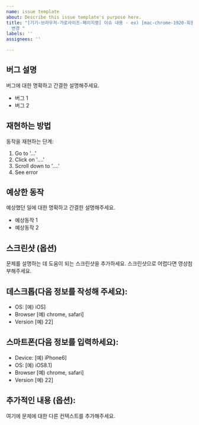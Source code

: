 ```yaml
---
name: issue template
about: Describe this issue template's purpose here.
title: "[기기-브라우저-가로사이즈-페이지명] 이슈 내용 - ex) [mac-chrome-1920-회원가입] 세션데이터 클래스 id를 email로
  변경 "
labels: ''
assignees: ''

---
```


##  버그 설명

버그에 대한 명확하고 간결한 설명해주세요.

- 버그 1
- 버그 2

## 재현하는 방법

동작을 재현하는 단계:

1. Go to '...'
2. Click on '....'
3. Scroll down to '....'
4. See error

## 예상한 동작

예상했던 일에 대한 명확하고 간결한 설명해주세요.

- 예상동작 1
- 예상동작 2

## 스크린샷 (옵션)

문제를 설명하는 데 도움이 되는 스크린샷을 추가하세요. 스크린샷으로 어렵다면 영상첨부해주세요.

## 데스크톱(다음 정보를 작성해 주세요):

- OS: [예) iOS]
- Browser [예) chrome, safari]
- Version [예) 22]

## 스마트폰(다음 정보를 입력하세요):

- Device: [예) iPhone6]
- OS: [예) iOS8.1]
- Browser [예) chrome, safari]
- Version [예) 22]

## 추가적인 내용 (옵션):

여기에 문제에 대한 다른 컨텍스트를 추가해주세요.
